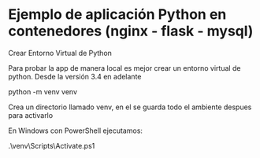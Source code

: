 # Ejemplo de aplicación Python en contenedores (nginx - flask - mysql)

Crear Entorno Virtual de Python

Para probar la app de manera local es mejor crear un entorno virtual de python.
Desde la versión 3.4 en adelante

python -m venv venv

Crea un directorio llamado venv, en el se guarda todo el ambiente despues para activarlo

En Windows con PowerShell ejecutamos:

.\venv\Scripts\Activate.ps1
